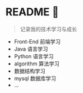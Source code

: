 # README 💬

> 记录我的技术学习与成长

+ Front-End 前端学习
+ Java 语言学习
+ Python 语言学习
+ algorithm 算法学习
+ 数据结构学习
+ mysql 数据库学习
+ ...

